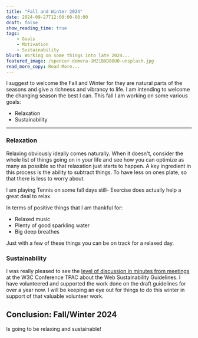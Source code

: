 ```yaml
---
title: "Fall and Winter 2024"
date: 2024-09-27T12:00:00-08:00
draft: false
show_reading_time: true
tags: 
    - Goals
    - Motivation
    - Sustainability
blurb: Working on some things into late 2024...    
featured_image: /spencer-demera-UM21BXD8OU0-unsplash.jpg
read_more_copy: Read More...
---
```


I suggest to welcome the Fall and Winter for they are natural parts of the seasons and give a richness and vibrancy to life. I am intending to welcome the changing season the best I can. This fall I am working on some various goals:

* Relaxation
* Sustainability

--- 

### Relaxation

Relaxing obviously ideally comes naturally. When it doesn't, consider the whole list of things going on in your life and see how you can optimize as many as possible so that relaxation just starts to happen. A key ingredient in this process is the ability to subtract things. To have less on ones plate, so that there is less to worry about.

I am playing Tennis on some fall days still- Exercise does actually help a great deal to relax.

In terms of positive things that I am thankful for:
* Relaxed music
* Plenty of good sparkling water
* Big deep breathes

Just with a few of these things you can be on track for a relaxed day.

### Sustainability

I was really pleased to see the [level of discussion in minutes from meetings](https://www.w3.org/2024/09/25-sustainability-minutes.html) at the W3C Conference TPAC about the Web Sustainability Guidelines. I have volunteered and supported the work done on the draft guidelines for over a year now. I will be keeping an eye out for things to do this winter in support of that valuable volunteer work.

## Conclusion: Fall/Winter 2024

Is going to be relaxing and sustainable!